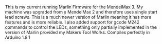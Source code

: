 This is my current running Marlin Firmware for the MendelMax 3.  My machine was upgraded from a MendelMax 2 and therefore uses single start lead screws.  This is a much newer version of Marlin meaning it has more features and is more reliable.  I also added support for gcode M242 commands to control the LEDs, something only partially implemented in the version of Marlin provided my Makers Tool Works.  Compiles perfectly in Arduino 1.8.1
